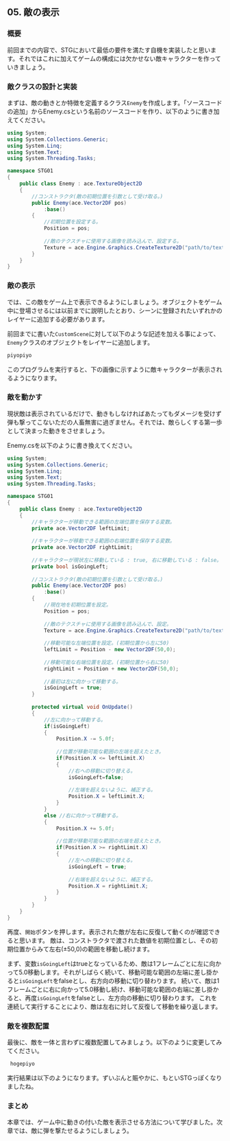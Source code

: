 ## 05. 敵の表示

### 概要

前回までの内容で、STGにおいて最低の要件を満たす自機を実装したと思います。それではこれに加えてゲームの構成には欠かせない敵キャラクターを作っていきましょう。

### 敵クラスの設計と実装

まずは、敵の動きとか特徴を定義するクラス```Enemy```を作成します。「ソースコードの追加」からEnemy.csという名前のソースコードを作り、以下のように書き加えてください。

```C#
using System;
using System.Collections.Generic;
using System.Linq;
using System.Text;
using System.Threading.Tasks;

namespace STG01
{
	public class Enemy : ace.TextureObject2D
	{
		//コンストラクタ(敵の初期位置を引数として受け取る。)
		public Enemy(ace.Vector2DF pos)
			:base()
		{
			//初期位置を設定する。
			Position = pos;
			
			//敵のテクスチャに使用する画像を読み込んで、設定する。
			Texture = ace.Engine.Graphics.CreateTexture2D("path/to/texture");
		}
	}
}
```

### 敵の表示
では、この敵をゲーム上で表示できるようにしましょう。オブジェクトをゲーム中に登場させるには以前までに説明したとおり、シーンに登録されたいずれかのレイヤーに追加する必要があります。

前回までに書いた```CustomScene```に対して以下のような記述を加える事によって、```Enemy```クラスのオブジェクトをレイヤーに追加します。

```C#
piyopiyo
```

このプログラムを実行すると、下の画像に示すように敵キャラクターが表示されるようになります。

### 敵を動かす

現状敵は表示されているだけで、動きもしなければあたってもダメージを受けず弾も撃ってこないただの人畜無害に過ぎません。それでは、敵らしくする第一歩として決まった動きをさせましょう。

Enemy.csを以下のように書き換えてください。

```C#
using System;
using System.Collections.Generic;
using System.Linq;
using System.Text;
using System.Threading.Tasks;

namespace STG01
{
	public class Enemy : ace.TextureObject2D
	{
		//キャラクターが移動できる範囲の左端位置を保存する変数。
		private ace.Vector2DF leftLimit;
		
		//キャラクターが移動できる範囲の右端位置を保存する変数。
		private ace.Vector2DF rightLimit;
		
		//キャラクターが現状左に移動している : true, 右に移動している : false。
		private bool isGoingLeft;
		
		//コンストラクタ(敵の初期位置を引数として受け取る。)
		public Enemy(ace.Vector2DF pos)
			:base()
		{
			//現在地を初期位置を設定。
			Position = pos;
			
			//敵のテクスチャに使用する画像を読み込んで、設定。
			Texture = ace.Engine.Graphics.CreateTexture2D("path/to/texture");
			
			//移動可能な左端位置を設定。(初期位置から左に50)
			leftLimit = Position - new Vector2DF(50,0);
			
			//移動可能な右端位置を設定。(初期位置から右に50)
			rightLimit = Position + new Vector2DF(50,0);
			
			//最初は左に向かって移動する。
			isGoingLeft = true;
		}
		
		protected virtual void OnUpdate()
		{
			//左に向かって移動する。
			if(isGoingLeft)
			{
				Position.X -= 5.0f;
				
				//位置が移動可能な範囲の左端を超えたとき。
				if(Position.X <= leftLimit.X)
				{
					//右への移動に切り替える。
					isGoingLeft=false;
					
					//左端を超えないように、補正する。
					Position.X = leftLimit.X;
				}
			}
			else //右に向かって移動する。
			{
				Position.X += 5.0f;
				
				//位置が移動可能な範囲の右端を超えたとき。
				if(Position.X >= rightLimit.X)
				{
					//左への移動に切り替える。
					isGoingLeft = true;
					
					//右端を超えないように、補正する。
					Position.X = rightLimit.X;
				}
			}
		}
	}
}
```

再度、```開始```ボタンを押します。表示された敵が左右に反復して動くのが確認できると思います。
敵は、コンストラクタで渡された数値を初期位置とし、その初期位置からみて左右(±50,0)の範囲を移動し続けます。

まず、変数```isGoingLeft```はtrueとなっているため、敵は1フレームごとに左に向かって5.0移動します。それがしばらく続いて、移動可能な範囲の左端に差し掛かると```isGoingLeft```をfalseとし、右方向の移動に切り替わります。
続いて、敵は1フレームごとに右に向かって5.0移動し続け、移動可能な範囲の右端に差し掛かると、再度```isGoingLeft```をfalseとし、左方向の移動に切り替わります。
これを連続して実行することにより、敵は左右に対して反復して移動を繰り返します。

### 敵を複数配置

最後に、敵を一体と言わずに複数配置してみましょう。以下のように変更してみてください。

```C#
 hogepiyo
```
実行結果は以下のようになります。ずいぶんと賑やかに、もといSTGっぽくなりましたね。

### まとめ

本章では、ゲーム中に動きの付いた敵を表示させる方法について学びました。次章では、敵に弾を撃たせるようにしましょう。

